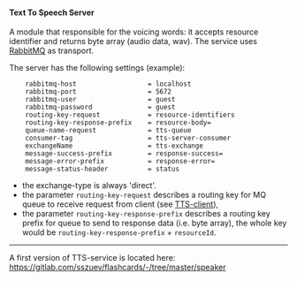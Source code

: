 #### Text To Speech Server

A module that responsible for the voicing words: 
it accepts resource identifier and returns byte array (audio data, wav).
The service uses [RabbitMQ](https://www.rabbitmq.com/) as transport. 

The server has the following settings (example):
```
	rabbitmq-host                  = localhost
	rabbitmq-port                  = 5672
	rabbitmq-user                  = guest
	rabbitmq-password              = guest            
	routing-key-request            = resource-identifiers
	routing-key-response-prefix    = resource-body=
	queue-name-request             = tts-queue
	consumer-tag                   = tts-server-consumer
	exchangeName                   = tts-exchange
	message-success-prefix         = response-success=  
	message-error-prefix           = response-error=
	message-status-header          = status
```

- the exchange-type is always 'direct'.
- the parameter `routing-key-request` describes a routing key for MQ queue to receive request from client (see [TTS-client](../tts-client)),
- the parameter `routing-key-response-prefix` describes a routing key prefix for queue to send to response data (i.e. byte array), 
the whole key would be `routing-key-response-prefix` + `resourceId`.

______
A first version of TTS-service is located here: https://gitlab.com/sszuev/flashcards/-/tree/master/speaker
